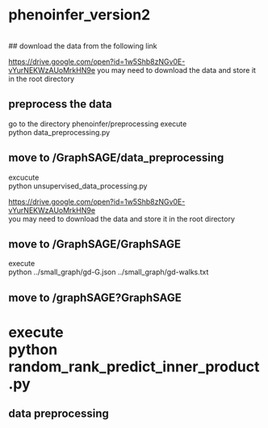 # phenoinfer_version2

<br>
## download the data from the following link

https://drive.google.com/open?id=1w5Shb8zNGv0E-vYurNEKWzAUoMrkHN9e
you may need to download the data and store it in the root directory
<br>
## preprocess the data
go to the directory phenoinfer/preprocessing
execute     <br>   python data_preprocessing.py
<br>

## move to /GraphSAGE/data_preprocessing
excucute    <br> python unsupervised_data_processing.py


https://drive.google.com/open?id=1w5Shb8zNGv0E-vYurNEKWzAUoMrkHN9e
<br>
you may need to download the data and store it in the root directory


## move to /GraphSAGE/GraphSAGE
execute     <br>   python ../small_graph/gd-G.json ../small_graph/gd-walks.txt

## move to /graphSAGE?GraphSAGE
execute    <br>    python random_rank_predict_inner_product.py
=======
## data preprocessing
